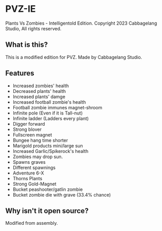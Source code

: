 # PVZ-IE
Plants Vs Zombies - Intelligentold Edition. Copyright 2023 Cabbagelang Studio, All rights reserved.

## What is this?
This is a modified edition for PVZ. Made by Cabbagelang Studio.

## Features

- Increased zombies' health
- Decreased plants' health
- Increased plants' damge
- Increased football zombie's health
- Football zombie immunes magnet-shroom
- Infinite pole (Even if it is Tall-nut)
- Infinite ladder (Ladders every plant)
- Digger forward
- Strong blover
- Fullscreen magnet
- Bungee hang time shorter
- Marigold products mini/large sun
- Increased Garlic/Spikerock's health
- Zombies may drop sun.
- Spawns graves
- Different spawnings
- Adventure 6-X
- Thorns Plants
- Strong Gold-Magnet
- Bucket peashooter/gatlin zombie
- Bucket zombie die with grave (33.4% chance)

## Why isn't it open source?
Modified from assembly.